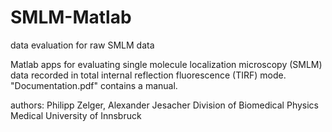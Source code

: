 # SMLM-Matlab
data evaluation for raw SMLM data

Matlab apps for evaluating single molecule localization microscopy (SMLM) data recorded in total internal reflection fluorescence (TIRF) mode. 
"Documentation.pdf" contains a manual.

authors: Philipp Zelger, Alexander Jesacher 
Division of Biomedical Physics
Medical University of Innsbruck


